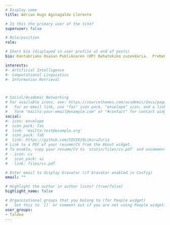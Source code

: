 ```yaml
---
# Display name
title: Adrian Hugo Aginagalde Llorente

# Is this the primary user of the site?
superuser: false

# Role/position
role: 

# Short bio (displayed in user profile at end of posts)
bio: Kantabriako Osasun Publikoaren (OP) Behatokiko zuzendaria.  Prebentzio  Medikuntzako  eta  OP  espezialista.  Medikuntzaren  Historiaren Euskal    Museoko ikertzailea. Bilboko Mediku Zientzien Akademiako OP Ataleko koordinatzailea.

interests:
#- Artificial Intelligence
#- Computational Linguistics
#- Information Retrieval



# Social/Academic Networking
# For available icons, see: https://sourcethemes.com/academic/docs/page-builder/#icons
#   For an email link, use "fas" icon pack, "envelope" icon, and a link in the
#   form "mailto:your-email@example.com" or "#contact" for contact widget.
social:
#- icon: envelope
#  icon_pack: fas
#  link: 'mailto:test@example.org'
#  icon_pack: fab
#  link: https://github.com/COVID19LiburuZuria
# Link to a PDF of your resume/CV from the About widget.
# To enable, copy your resume/CV to `static/files/cv.pdf` and uncomment the lines below.
# - icon: cv
#   icon_pack: ai
#   link: files/cv.pdf

# Enter email to display Gravatar (if Gravatar enabled in Config)
email: ""

# Highlight the author in author lists? (true/false)
highlight_name: false

# Organizational groups that you belong to (for People widget)
#   Set this to `[]` or comment out if you are not using People widget.
user_groups:
- Taldea
---
```


